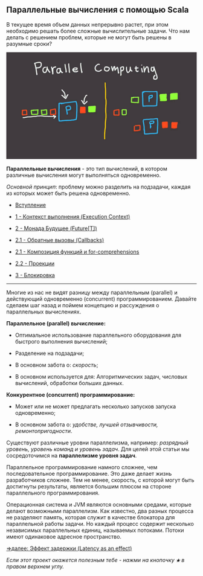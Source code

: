 ## Параллельные вычисления с помощью Scala

В текущее время объем данных непрерывно растет, при этом необходимо решать более сложные вычислительные задачи. Что нам делать 
с решением проблем, которые  не могут быть решены в разумные сроки?

![alt text](https://github.com/steklopod/Parallel-Programming/blob/master/src/main/resources/images/parallel_computing.jpg "parallel_computing")

**Параллельные вычисления** - это тип вычислений, в котором различные вычисления могут выполняться одновременно.

_Основной принцип_: проблему можно разделить на подзадачи, каждая из которых может быть решена одновременно.

* [Вступление](https://github.com/steklopod/Parallel-Programming/blob/master/src/main/resources/readmes/theory_1.md)

* [1 - Контекст выполнения (Execution Context)](https://github.com/steklopod/Parallel-Programming/blob/master/src/main/resources/readmes/ExecutionContext.md)

* [2 - Монада  Будущее (Future[T])](https://github.com/steklopod/Parallel-Programming/blob/master/src/main/resources/readmes/Future.md)

* [2.1 - Обратные вызовы (Callbacks)](https://github.com/steklopod/Parallel-Programming/blob/master/src/main/resources/readmes/Callbacks.md)

* [2.1 - Композиция функций и for-comprehensions](https://github.com/steklopod/Parallel-Programming/blob/master/src/main/resources/readmes/Functional_Composition.md)

* [2.2 - Проекции](https://github.com/steklopod/Parallel-Programming/blob/master/src/main/resources/readmes/Projections.md)

* [3 - Блокировка](https://github.com/steklopod/Parallel-Programming/blob/master/src/main/resources/readmes/Blocking.md)

___

Многие из нас не видят разницу между параллельным (parallel) и действующий одновременно (concurrent) программированием. 
Давайте сделаем шаг назад и поймем концепцию и рассуждения о параллельных вычислениях.

**Параллельное (parallel) вычисление:**

* Оптимальное использование параллельного оборудования для быстрого выполнения вычислений;

* Разделение на подзадачи;

* В основном забота о: _скорость_;

* В основном используется для: Алгоритмических задач, числовых вычислений, обработки больших данных.

**Конкурентное (concurrent) программирование:**

* Может или не может предлагать несколько запусков запуска одновременно;

* В основном забота о: _удобстве, лучшей отзывчивости, ремонтопригодности_.

Существуют различные уровни параллелизма, например: _разрядный уровень, уровень команд и уровень задач_. Для целей этой 
статьи мы сосредоточимся на **параллелизме уровня задач**.

Параллельное программирование намного сложнее, чем последовательное программирование. Это даже делает жизнь разработчиков 
сложнее. Тем не менее, скорость, с которой могут быть достигнуты результаты, является большим плюсом на стороне параллельного 
программирования.

Операционная система и JVM являются основными средами, которые делают возможными параллелизм. Как известно, два разных 
процесса не разделяют память, которая служит в качестве блокатора для параллельной работы задачи. Но каждый процесс 
содержит несколько независимых параллельных единиц, называемых потоками. Потоки имеют одинаковое адресное пространство.


[=>далее: Эффект задержки (Latency as an effect)](https://github.com/steklopod/Parallel-Programming/blob/master/src/main/resources/readmes/theory_1.md)


_Если этот проект окажется полезным тебе - нажми на кнопочку **`★`** в правом верхнем углу._
